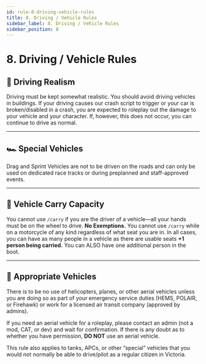 ```yaml
---
id: rule-8-driving-vehicle-rules
title: 8. Driving / Vehicle Rules
sidebar_label: 8. Driving / Vehicle Rules
sidebar_position: 8
---
```


# 8. Driving / Vehicle Rules

## 🚗 Driving Realism

Driving must be kept somewhat realistic. You should avoid driving vehicles in buildings. If your driving causes our crash script to trigger or your car is broken/disabled in a crash, you are expected to roleplay out the damage to your vehicle and your character. If, however, this does not occur, you can continue to drive as normal.

---

## 🏎️ Special Vehicles

Drag and Sprint Vehicles are not to be driven on the roads and can only be used on dedicated race tracks or during preplanned and staff-approved events.

---

## 👥 Vehicle Carry Capacity

You cannot use `/carry` if you are the driver of a vehicle—all your hands must be on the wheel to drive. **No Exemptions.** You cannot use `/carry` while on a motorcycle of any kind regardless of what seat you are in. In all cases, you can have as many people in a vehicle as there are usable seats **+1 person being carried.** You can ALSO have one additional person in the boot.

---

## 🚁 Appropriate Vehicles

There is to be no use of helicopters, planes, or other aerial vehicles unless you are doing so as part of your emergency service duties (HEMS, POLAIR, or Firehawk) or work for a licensed air transit company (approved by admins). 

If you need an aerial vehicle for a roleplay, please contact an admin (not a mod, CAT, or dev) and wait for confirmation. If there is any doubt as to whether you have permission, **DO NOT** use an aerial vehicle. 

This rule also applies to tanks, APCs, or other “special” vehicles that you would not normally be able to drive/pilot as a regular citizen in Victoria.
